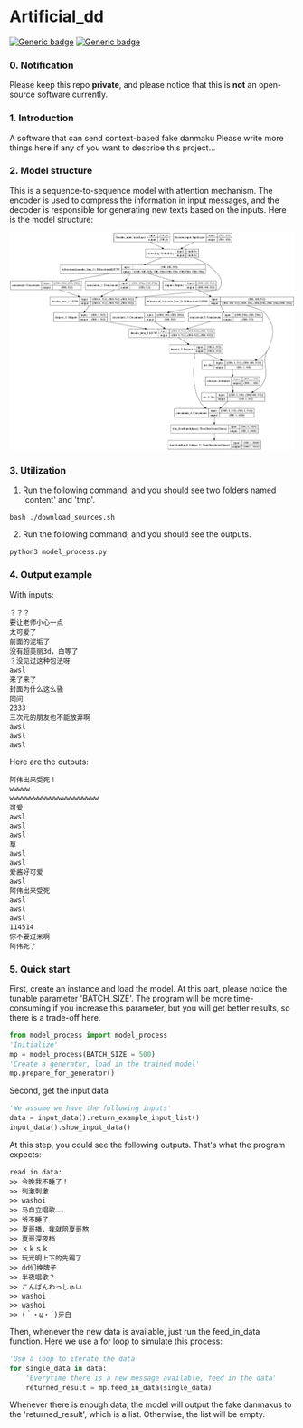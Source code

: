 # Artificial_dd

[![Generic badge](https://img.shields.io/badge/Tensorflow-keras-<COLOR>.svg)](https://shields.io/) 
[![Generic badge](https://img.shields.io/badge/github-dd_center-<COLOR>.svg)](https://shields.io/)

### 0. Notification
Please keep this repo **private**, and please notice that this is **not** an open-source software currently. 

### 1. Introduction
A software that can send context-based fake danmaku
Please write more things here if any of you want to describe this project...

### 2. Model structure
This is a sequence-to-sequence model with attention mechanism. The encoder is used to compress the information in input messages, and the decoder is responsible for generating new texts based on the inputs. Here is the model structure:

<p>
    <img src="model_picture/model.png"/>
</p>

### 3. Utilization
1. Run the following command, and you should see two folders named 'content' and 'tmp'.
```
bash ./download_sources.sh
```
2. Run the following command, and you should see the outputs.
```
python3 model_process.py
```

### 4. Output example

With inputs:
```
？？？
要让老师小心一点
太可爱了
前面的泥垢了
没有超美丽3d，白等了
？没见过这种包法呀
awsl
来了来了
封面为什么这么骚
同问
2333
三次元的朋友也不能放弃啊
awsl
awsl
awsl
```
Here are the outputs:
```
阿伟出来受死！
wwwww
wwwwwwwwwwwwwwwwwwwwww
可爱
awsl
awsl
awsl
草
awsl
awsl
爱酱好可爱
awsl
阿伟出来受死
awsl
awsl
awsl
114514
你不要过来啊
阿伟死了
```

### 5. Quick start

First, create an instance and load the model. At this part, please notice the tunable parameter 'BATCH_SIZE'. The program will be more time-consuming if you increase this parameter, but you will get better results, so there is a trade-off here.
```python
from model_process import model_process
'Initialize'
mp = model_process(BATCH_SIZE = 500)
'Create a generator, load in the trained model'
mp.prepare_for_generator()
```

Second, get the input data
```python
'We assume we have the following inputs'
data = input_data().return_example_input_list()
input_data().show_input_data()
```
At this step, you could see the following outputs. That's what the program expects:
```
read in data:
>> 今晚我不睡了！
>> 刺激刺激
>> washoi
>> 马自立唱歌……
>> 爷不睡了
>> 夏哥播，我就陪夏哥熬
>> 夏哥深夜档
>> ｋｋｓｋ
>> 玩光明上下的先踢了
>> dd们换牌子
>> 半夜唱歌？
>> こんばんわっしゅい
>> washoi
>> washoi
>> (｀・ω・´)牙白
```

Then, whenever the new data is available, just run the feed_in_data function. Here we use a for loop to simulate this process:
```python
'Use a loop to iterate the data'
for single_data in data:
    'Everytime there is a new message available, feed in the data'
    returned_result = mp.feed_in_data(single_data)
```
Whenever there is enough data, the model will output the fake danmakus to the 'returned_result', which is a list. Otherwise, the list will be empty.
